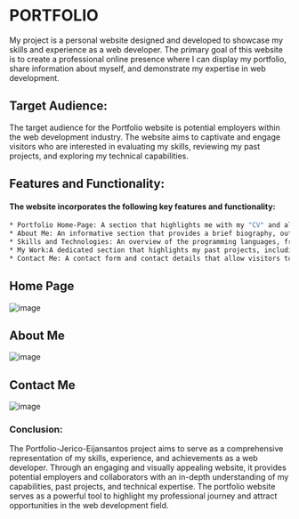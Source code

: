 # PORTFOLIO

My project is a personal website designed and developed to showcase my skills and experience as a web developer. The primary goal of this website is to create a professional online presence where I can display my portfolio, share information about myself, and demonstrate my expertise in web development.

## Target Audience:

The target audience for the Portfolio website is potential employers within the web development industry. The website aims to captivate and engage visitors who are interested in evaluating my skills, reviewing my past projects, and exploring my technical capabilities.

## Features and Functionality:

#### The website incorporates the following key features and functionality:
```bash
* Portfolio Home-Page: A section that highlights me with my "CV" and along with my all the social media handles .
* About Me: An informative section that provides a brief biography, outlining my background, skills, and experience as a web developer.
* Skills and Technologies: An overview of the programming languages, frameworks, and tools I am proficient in, demonstrating my technical expertise.
* My Work:A dedicated section that highlights my past projects, including detailed descriptions, screenshots, and links to live demos or repositories.
* Contact Me: A contact form and contact details that allow visitors to reach out for inquiries, collaboration opportunities, or employment prospects.
```

## Home Page

![image](https://github.com/Shristi-Raj/My-Portfolio/assets/96020715/e768fdc6-dd2c-4b51-b6ab-587461be65dd)

## About Me

![image](https://github.com/Shristi-Raj/My-Portfolio/assets/96020715/28755df5-8f3b-448d-901a-6ed9f0eac2e5)

## Contact Me

![image](https://github.com/Shristi-Raj/My-Portfolio/assets/96020715/f1846ba2-b4e5-46b8-9f23-4c3898baeb7e)


### Conclusion:

The Portfolio-Jerico-Eijansantos project aims to serve as a comprehensive representation of my skills, experience, and achievements as a web developer. Through an engaging and visually appealing website, it provides potential employers and collaborators with an in-depth understanding of my capabilities, past projects, and technical expertise. The portfolio website serves as a powerful tool to highlight my professional journey and attract opportunities in the web development field.
